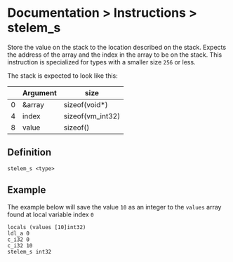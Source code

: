 # Documentation > Instructions > stelem_s

Store the value on the stack to the location described on the stack. Expects the address of the array and the index in the array to be on the stack.
This instruction is specialized for types with a smaller size `256` or less.

The stack is expected to look like this:

|   | **Argument** | **size**         |
|---|--------------|------------------|
| 0 | &array       | sizeof(void*)    |
| 4 | index        | sizeof(vm_int32) |
| 8 | value        | sizeof(<type>)   |


## Definition

```
stelem_s <type>
```

## Example

The example below will save the value `10` as an integer to the `values` array found at local variable index `0`

```
locals (values [10]int32)
ldl_a 0
c_i32 0
c_i32 10
stelem_s int32
```
